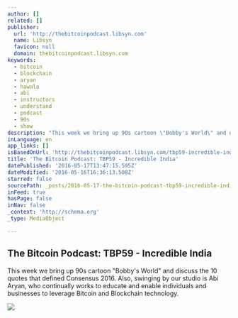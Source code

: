 ```yaml
---
author: []
related: []
publisher:
  url: 'http://thebitcoinpodcast.libsyn.com'
  name: Libsyn
  favicon: null
  domain: thebitcoinpodcast.libsyn.com
keywords:
  - bitcoin
  - blockchain
  - aryan
  - hawala
  - abi
  - instructors
  - understand
  - podcast
  - 90s
  - show
description: "This week we bring up 90s cartoon \"Bobby's World\" and discuss the 10 quotes that defined Consensus 2016. Also, swinging by our studio is Abi Aryan, who continually works to educate and enable individuals and businesses to leverage Bitcoin and Blockchain technology."
inLanguage: en
app_links: []
isBasedOnUrl: 'http://thebitcoinpodcast.libsyn.com/tbp59-incredible-india'
title: 'The Bitcoin Podcast: TBP59 - Incredible India'
datePublished: '2016-05-17T13:47:15.595Z'
dateModified: '2016-05-16T16:36:13.508Z'
starred: false
sourcePath: _posts/2016-05-17-the-bitcoin-podcast-tbp59-incredible-india.md
inFeed: true
hasPage: false
inNav: false
_context: 'http://schema.org'
_type: MediaObject

---
```

<article style=""><h1>The Bitcoin Podcast: TBP59 - Incredible India</h1><p>This week we bring up 90s cartoon "Bobby's World" and discuss the 10 quotes that defined Consensus 2016. Also, swinging by our studio is Abi Aryan, who continually works to educate and enable individuals and businesses to leverage Bitcoin and Blockchain technology.</p><img src="http://assets.libsyn.com/content/9551051?height=250&amp;width=250&amp;overlay=true" /></article>